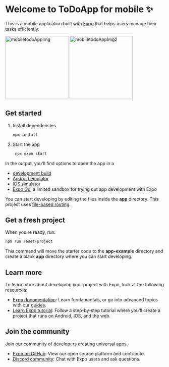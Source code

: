 # Welcome to ToDoApp for mobile ✨

This is a mobile application built with [Expo](https://expo.dev) that helps users manage their tasks efficiently.<p align="left">
  <img src="https://github.com/ethsmaa/MobileTodoApp/assets/104065755/b71e1623-7002-4795-a340-bfb99a77c44d" alt="mobiletodoAppImg" width="200" />
  <img src="https://github.com/ethsmaa/MobileTodoApp/assets/104065755/30122626-3fc9-4cfe-8463-ede735c6081a" alt="mobiletodoAppImg2" width="200" />
</p>


## Get started

1. Install dependencies

   ```bash
   npm install
   ```

2. Start the app

   ```bash
    npx expo start
   ```

In the output, you'll find options to open the app in a

- [development build](https://docs.expo.dev/develop/development-builds/introduction/)
- [Android emulator](https://docs.expo.dev/workflow/android-studio-emulator/)
- [iOS simulator](https://docs.expo.dev/workflow/ios-simulator/)
- [Expo Go](https://expo.dev/go), a limited sandbox for trying out app development with Expo

You can start developing by editing the files inside the **app** directory. This project uses [file-based routing](https://docs.expo.dev/router/introduction).

## Get a fresh project

When you're ready, run:

```bash
npm run reset-project
```

This command will move the starter code to the **app-example** directory and create a blank **app** directory where you can start developing.

## Learn more

To learn more about developing your project with Expo, look at the following resources:

- [Expo documentation](https://docs.expo.dev/): Learn fundamentals, or go into advanced topics with our [guides](https://docs.expo.dev/guides).
- [Learn Expo tutorial](https://docs.expo.dev/tutorial/introduction/): Follow a step-by-step tutorial where you'll create a project that runs on Android, iOS, and the web.

## Join the community

Join our community of developers creating universal apps.

- [Expo on GitHub](https://github.com/expo/expo): View our open source platform and contribute.
- [Discord community](https://chat.expo.dev): Chat with Expo users and ask questions.
